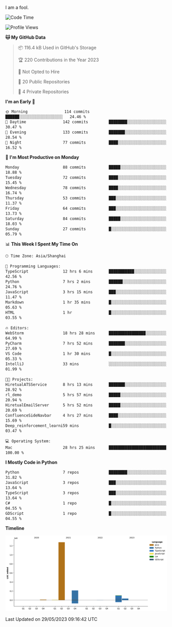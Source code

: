 I am a fool.

<!--START_SECTION:waka-->
![Code Time](http://img.shields.io/badge/Code%20Time-440%20hrs%2029%20mins-blue)

![Profile Views](http://img.shields.io/badge/Profile%20Views-3-blue)

**🐱 My GitHub Data** 

> 📦 116.4 kB Used in GitHub's Storage 
 > 
> 🏆 220 Contributions in the Year 2023
 > 
> 🚫 Not Opted to Hire
 > 
> 📜 20 Public Repositories 
 > 
> 🔑 4 Private Repositories 
 > 
**I'm an Early 🐤** 

```text
🌞 Morning                114 commits         ██████░░░░░░░░░░░░░░░░░░░   24.46 % 
🌆 Daytime                142 commits         ████████░░░░░░░░░░░░░░░░░   30.47 % 
🌃 Evening                133 commits         ███████░░░░░░░░░░░░░░░░░░   28.54 % 
🌙 Night                  77 commits          ████░░░░░░░░░░░░░░░░░░░░░   16.52 % 
```
📅 **I'm Most Productive on Monday** 

```text
Monday                   88 commits          █████░░░░░░░░░░░░░░░░░░░░   18.88 % 
Tuesday                  72 commits          ████░░░░░░░░░░░░░░░░░░░░░   15.45 % 
Wednesday                78 commits          ████░░░░░░░░░░░░░░░░░░░░░   16.74 % 
Thursday                 53 commits          ███░░░░░░░░░░░░░░░░░░░░░░   11.37 % 
Friday                   64 commits          ███░░░░░░░░░░░░░░░░░░░░░░   13.73 % 
Saturday                 84 commits          █████░░░░░░░░░░░░░░░░░░░░   18.03 % 
Sunday                   27 commits          █░░░░░░░░░░░░░░░░░░░░░░░░   05.79 % 
```


📊 **This Week I Spent My Time On** 

```text
🕑︎ Time Zone: Asia/Shanghai

💬 Programming Languages: 
TypeScript               12 hrs 6 mins       ███████████░░░░░░░░░░░░░░   42.56 % 
Python                   7 hrs 2 mins        ██████░░░░░░░░░░░░░░░░░░░   24.76 % 
JavaScript               3 hrs 15 mins       ███░░░░░░░░░░░░░░░░░░░░░░   11.47 % 
Markdown                 1 hr 35 mins        █░░░░░░░░░░░░░░░░░░░░░░░░   05.63 % 
HTML                     1 hr                █░░░░░░░░░░░░░░░░░░░░░░░░   03.55 % 

🔥 Editors: 
WebStorm                 18 hrs 28 mins      ████████████████░░░░░░░░░   64.99 % 
PyCharm                  7 hrs 52 mins       ███████░░░░░░░░░░░░░░░░░░   27.69 % 
VS Code                  1 hr 30 mins        █░░░░░░░░░░░░░░░░░░░░░░░░   05.33 % 
IntelliJ                 33 mins             ░░░░░░░░░░░░░░░░░░░░░░░░░   01.99 % 

🐱‍💻 Projects: 
HiretualATSService       8 hrs 13 mins       ███████░░░░░░░░░░░░░░░░░░   28.92 % 
rl_demo                  5 hrs 57 mins       █████░░░░░░░░░░░░░░░░░░░░   20.94 % 
HiretualEmailServer      5 hrs 52 mins       █████░░░░░░░░░░░░░░░░░░░░   20.69 % 
ConfluenceSideNavbar     4 hrs 27 mins       ████░░░░░░░░░░░░░░░░░░░░░   15.69 % 
Deep_reinforcement_learni59 mins             █░░░░░░░░░░░░░░░░░░░░░░░░   03.47 % 

💻 Operating System: 
Mac                      28 hrs 25 mins      █████████████████████████   100.00 % 
```

**I Mostly Code in Python** 

```text
Python                   7 repos             ████████░░░░░░░░░░░░░░░░░   31.82 % 
JavaScript               3 repos             ███░░░░░░░░░░░░░░░░░░░░░░   13.64 % 
TypeScript               3 repos             ███░░░░░░░░░░░░░░░░░░░░░░   13.64 % 
C#                       1 repo              █░░░░░░░░░░░░░░░░░░░░░░░░   04.55 % 
GDScript                 1 repo              █░░░░░░░░░░░░░░░░░░░░░░░░   04.55 % 
```



**Timeline**

![Lines of Code chart](https://raw.githubusercontent.com/VeejaLiu/VeejaLiu/master/assets/bar_graph.png)


 Last Updated on 29/05/2023 09:16:42 UTC
<!--END_SECTION:waka-->
